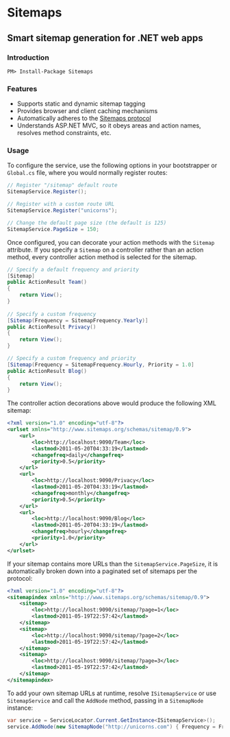 # Sitemaps
## Smart sitemap generation for .NET web apps

### Introduction

    PM> Install-Package Sitemaps

### Features

* Supports static and dynamic sitemap tagging
* Provides browser and client caching mechanisms
* Automatically adheres to the [Sitemaps protocol](http://sitemaps.org)
* Understands ASP.NET MVC, so it obeys areas and action names, resolves method constraints, etc.

### Usage

To configure the service, use the following options in your bootstrapper or `Global.cs` file,
where you would normally register routes:

```csharp
// Register "/sitemap" default route
SitemapService.Register();

// Register with a custom route URL
SitemapService.Register("unicorns");

// Change the default page size (the default is 125)
SitemapService.PageSize = 150;
```

Once configured, you can decorate your action methods with the `Sitemap` attribute.
If you specify a `Sitemap` on a controller rather than an action method, every controller
action method is selected for the sitemap.

```csharp
// Specify a default frequency and priority
[Sitemap]
public ActionResult Team()
{
    return View();
}
    
// Specify a custom frequency
[Sitemap(Frequency = SitemapFrequency.Yearly)]
public ActionResult Privacy()
{
    return View();
}   

// Specify a custom frequency and priority
[Sitemap(Frequency = SitemapFrequency.Hourly, Priority = 1.0]
public ActionResult Blog()
{
    return View();
}
```

The controller action decorations above would produce the following XML sitemap:

```xml
<?xml version="1.0" encoding="utf-8"?>
<urlset xmlns="http://www.sitemaps.org/schemas/sitemap/0.9">
    <url>
        <loc>http://localhost:9090/Team</loc>
        <lastmod>2011-05-20T04:33:19</lastmod>
        <changefreq>daily</changefreq>
        <priority>0.5</priority>
    </url>
    <url>
        <loc>http://localhost:9090/Privacy</loc>
        <lastmod>2011-05-20T04:33:19</lastmod>
        <changefreq>monthly</changefreq>
        <priority>0.5</priority>
    </url>
    <url>
        <loc>http://localhost:9090/Blog</loc>
        <lastmod>2011-05-20T04:33:19</lastmod>
        <changefreq>hourly</changefreq>
        <priority>1.0</priority>
    </url>
</urlset>
```

If your sitemap contains more URLs than the `SitemapService.PageSize`, it is automatically
broken down into a paginated set of sitemaps per the protocol:
    
```xml
<?xml version="1.0" encoding="utf-8"?>
<sitemapindex xmlns="http://www.sitemaps.org/schemas/sitemap/0.9">
    <sitemap>
        <loc>http://localhost:9090/sitemap/?page=1</loc>
        <lastmod>2011-05-19T22:57:42</lastmod>
    </sitemap>
    <sitemap>
        <loc>http://localhost:9090/sitemap/?page=2</loc>
        <lastmod>2011-05-19T22:57:42</lastmod>
    </sitemap>
    <sitemap>
        <loc>http://localhost:9090/sitemap/?page=3</loc>
        <lastmod>2011-05-19T22:57:42</lastmod>
    </sitemap>
</sitemapindex>
```

To add your own sitemap URLs at runtime, resolve `ISitemapService` or use `SitemapService`
and call the `AddNode` method, passing in a `SitemapNode` instance:

```csharp
var service = ServiceLocator.Current.GetInstance<ISitemapService>();
service.AddNode(new SitemapNode("http://unicorns.com") { Frequency = Frequency.Always, Priority = 1.0 });
```